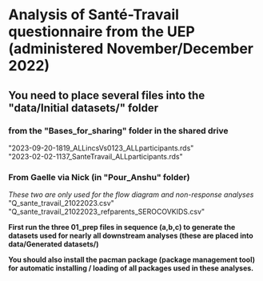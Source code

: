 # Analysis of Santé-Travail questionnaire from the UEP (administered November/December 2022)  

## You need to place several files into the "data/Initial datasets/" folder  
### from the "Bases_for_sharing" folder in the shared drive  
"2023-09-20-1819_ALLincsVs0123_ALLparticipants.rds"  
"2023-02-02-1137_SanteTravail_ALLparticipants.rds"

### From Gaelle via Nick (in "Pour_Anshu" folder)  
*These two are only used for the flow diagram and non-response analyses*  
"Q_sante_travail_21022023.csv"  
"Q_sante_travail_21022023_refparents_SEROCOVKIDS.csv"  

**First run the three 01_prep files in sequence (a,b,c) to generate the datasets used for nearly all downstream analyses (these are placed into data/Generated datasets/)**  

**You should also install the pacman package (package management tool) for automatic installing / loading of all packages used in these analyses.**
